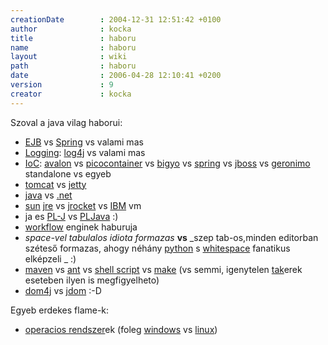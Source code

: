 ```yaml
---
creationDate        : 2004-12-31 12:51:42 +0100 
author              : kocka 
title               : haboru 
name                : haboru 
layout              : wiki 
path                : haboru 
date                : 2006-04-28 12:10:41 +0200 
version             : 9 
creator             : kocka 
---
```

Szoval a java vilag haborui:

*   [EJB](EJB.html) vs [Spring](spring.html) vs valami mas
*   [Logging](Logging.html): [log4j](log4j.html) vs valami mas
*   [IoC](ioc.html): [avalon](avalon.html) vs [picocontainer](picocontainer.html) vs [bigyo](bigyo.html) vs [spring](spring.html) vs [jboss](jboss.html) vs [geronimo](geronimo.html) standalone vs egyeb
*   [tomcat](tomcat.html) vs [jetty](jetty.html)
*   [java](java.html) vs [.net](.net.html)
*   [sun](Sun.html) [jre](JRE.html) vs [jrocket](jrocket.html) vs [IBM](IBM.html) vm
*   ja es [PL-J](PL-J.html) vs [PLJava](pljava.html) :)
*   [workflow](workflow.html) enginek haburuja
*   _space-vel tabulalos idiota formazas_ __vs__ _szep tab-os,minden editorban széteső formazas, ahogy néhány [python](python.html) s [whitespace](Missing.html) fanatikus elképzeli _ :)
*   [maven](maven.html) vs [ant](ant.html) vs [shell script](Missing.html) vs [make](Missing.html) (vs semmi, igenytelen [tak](tak.html)erek eseteben ilyen is megfigyelheto)
*   [dom4j](dom4j.html) vs [jdom](jdom.html) :-D

Egyeb erdekes flame-k:

*   [operacios rendszer](Operacios%20rendszer.html)ek (foleg [windows](Windows.html) vs [linux](Linux.html))
